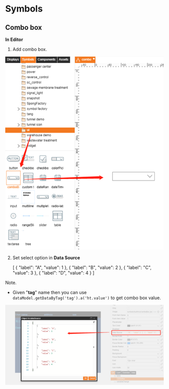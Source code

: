 # Symbols  

## Combo box  

**In Editor**  
1. Add combo box.  

![symbol_combo_02.png](combobox01.png)  

2. Set select option in **Data Source**  

    [
        {
            "label": "A",
            "value": 1
        },
        {
            "label": "B",
            "value": 2
        },
        {
            "label": "C",
            "value": 3
        },
        {
            "label": "D",
            "value": 4
        }
    ]

Note.  
- Given "**tag**" name then you can use `dataModel.getDataByTag('tag').a('ht.value')` to get combo box value.


![symbol_combo_01.png](combobox02.png)  